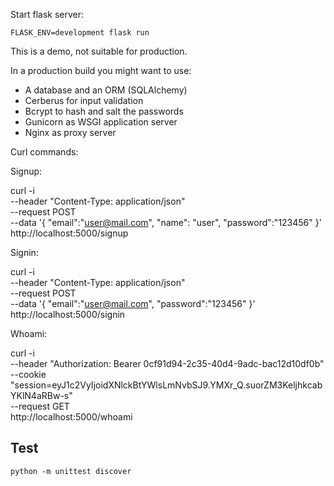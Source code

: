 Start flask server:

`FLASK_ENV=development flask run`

This is a demo, not suitable for production.

In a production build you might want to use:
- A database and an ORM (SQLAlchemy)
- Cerberus for input validation
- Bcrypt to hash and salt the passwords
- Gunicorn as WSGI application server
- Nginx as proxy server


Curl commands:

Signup:

curl -i \
    --header "Content-Type: application/json" \
    --request POST \
    --data '{ "email":"user@mail.com", "name": "user", "password":"123456" }' \
    http://localhost:5000/signup

Signin:

curl -i \
    --header "Content-Type: application/json" \
    --request POST \
    --data '{ "email":"user@mail.com", "password":"123456" }' \
    http://localhost:5000/signin

Whoami:

curl -i \
    --header "Authorization: Bearer 0cf91d94-2c35-40d4-9adc-bac12d10df0b" \
    --cookie "session=eyJ1c2VyIjoidXNlckBtYWlsLmNvbSJ9.YMXr_Q.suorZM3KeljhkcabYKlN4aRBw-s" \
    --request GET \
    http://localhost:5000/whoami


## Test

```python -m unittest discover```
